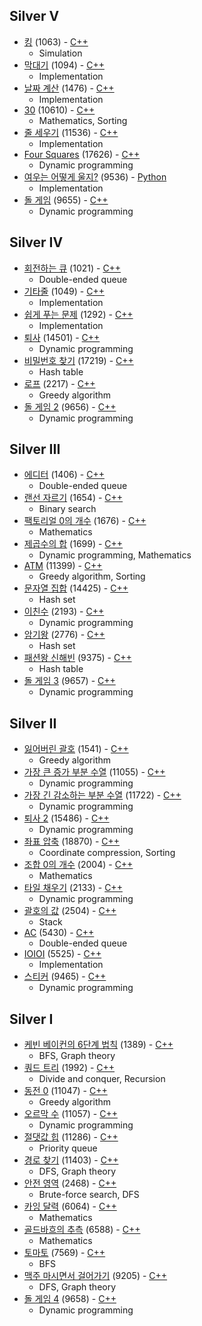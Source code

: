 ## Silver V
* [킹](https://www.acmicpc.net/problem/1063) (1063) - [C++](https://github.com/nbsp1221/algorithm/blob/master/algorithm-challenges/baekjoon-online-judge/challenges/1000/1063.cpp)
  - Simulation
* [막대기](https://www.acmicpc.net/problem/1094) (1094) - [C++](https://github.com/nbsp1221/algorithm/blob/master/algorithm-challenges/baekjoon-online-judge/challenges/1000/1094.cpp)
  - Implementation
* [날짜 계산](https://www.acmicpc.net/problem/1476) (1476) - [C++](https://github.com/nbsp1221/algorithm/blob/master/algorithm-challenges/baekjoon-online-judge/challenges/1000/1476.cpp)
  - Implementation
* [30](https://www.acmicpc.net/problem/10610) (10610) - [C++](https://github.com/nbsp1221/algorithm/blob/master/algorithm-challenges/baekjoon-online-judge/challenges/10000/10610.cpp)
  - Mathematics, Sorting
* [줄 세우기](https://www.acmicpc.net/problem/11536) (11536) - [C++](https://github.com/nbsp1221/algorithm/blob/master/algorithm-challenges/baekjoon-online-judge/challenges/11000/11536.cpp)
  - Implementation
* [Four Squares](https://www.acmicpc.net/problem/17626) (17626) - [C++](https://github.com/nbsp1221/algorithm/blob/master/algorithm-challenges/baekjoon-online-judge/challenges/17000/17626.cpp)
  - Dynamic programming
* [여우는 어떻게 울지?](https://www.acmicpc.net/problem/9536) (9536) - [Python](https://github.com/nbsp1221/algorithm/blob/master/algorithm-challenges/baekjoon-online-judge/challenges/9000/9536.py)
  - Implementation
* [돌 게임](https://www.acmicpc.net/problem/9655) (9655) - [C++](https://github.com/nbsp1221/algorithm/blob/master/algorithm-challenges/baekjoon-online-judge/challenges/9000/9655.cpp)
  - Dynamic programming
## Silver IV
* [회전하는 큐](https://www.acmicpc.net/problem/1021) (1021) - [C++](https://github.com/nbsp1221/algorithm/blob/master/algorithm-challenges/baekjoon-online-judge/challenges/1000/1021.cpp)
  - Double-ended queue
* [기타줄](https://www.acmicpc.net/problem/1049) (1049) - [C++](https://github.com/nbsp1221/algorithm/blob/master/algorithm-challenges/baekjoon-online-judge/challenges/1000/1049.cpp)
  - Implementation
* [쉽게 푸는 문제](https://www.acmicpc.net/problem/1292) (1292) - [C++](https://github.com/nbsp1221/algorithm/blob/master/algorithm-challenges/baekjoon-online-judge/challenges/1000/1292.cpp)
  - Implementation
* [퇴사](https://www.acmicpc.net/problem/14501) (14501) - [C++](https://github.com/nbsp1221/algorithm/blob/master/algorithm-challenges/baekjoon-online-judge/challenges/14000/14501.cpp)
  - Dynamic programming
* [비밀번호 찾기](https://www.acmicpc.net/problem/17219) (17219) - [C++](https://github.com/nbsp1221/algorithm/blob/master/algorithm-challenges/baekjoon-online-judge/challenges/17000/17219.cpp)
  - Hash table
* [로프](https://www.acmicpc.net/problem/2217) (2217) - [C++](https://github.com/nbsp1221/algorithm/blob/master/algorithm-challenges/baekjoon-online-judge/challenges/2000/2217.cpp)
  - Greedy algorithm
* [돌 게임 2](https://www.acmicpc.net/problem/9656) (9656) - [C++](https://github.com/nbsp1221/algorithm/blob/master/algorithm-challenges/baekjoon-online-judge/challenges/9000/9656.cpp)
  - Dynamic programming
## Silver III
* [에디터](https://www.acmicpc.net/problem/1406) (1406) - [C++](https://github.com/nbsp1221/algorithm/blob/master/algorithm-challenges/baekjoon-online-judge/challenges/1000/1406.cpp)
  - Double-ended queue
* [랜선 자르기](https://www.acmicpc.net/problem/1654) (1654) - [C++](https://github.com/nbsp1221/algorithm/blob/master/algorithm-challenges/baekjoon-online-judge/challenges/1000/1654.cpp)
  - Binary search
* [팩토리얼 0의 개수](https://www.acmicpc.net/problem/1676) (1676) - [C++](https://github.com/nbsp1221/algorithm/blob/master/algorithm-challenges/baekjoon-online-judge/challenges/1000/1676.cpp)
  - Mathematics
* [제곱수의 합](https://www.acmicpc.net/problem/1699) (1699) - [C++](https://github.com/nbsp1221/algorithm/blob/master/algorithm-challenges/baekjoon-online-judge/challenges/1000/1699.cpp)
  - Dynamic programming, Mathematics
* [ATM](https://www.acmicpc.net/problem/11399) (11399) - [C++](https://github.com/nbsp1221/algorithm/blob/master/algorithm-challenges/baekjoon-online-judge/challenges/11000/11399.cpp)
  - Greedy algorithm, Sorting
* [문자열 집합](https://www.acmicpc.net/problem/14425) (14425) - [C++](https://github.com/nbsp1221/algorithm/blob/master/algorithm-challenges/baekjoon-online-judge/challenges/14000/14425.cpp)
  - Hash set
* [이친수](https://www.acmicpc.net/problem/2193) (2193) - [C++](https://github.com/nbsp1221/algorithm/blob/master/algorithm-challenges/baekjoon-online-judge/challenges/2000/2193.cpp)
  - Dynamic programming
* [암기왕](https://www.acmicpc.net/problem/2776) (2776) - [C++](https://github.com/nbsp1221/algorithm/blob/master/algorithm-challenges/baekjoon-online-judge/challenges/2000/2776.cpp)
  - Hash set
* [패션왕 신해빈](https://www.acmicpc.net/problem/9375) (9375) - [C++](https://github.com/nbsp1221/algorithm/blob/master/algorithm-challenges/baekjoon-online-judge/challenges/9000/9375.cpp)
  - Hash table
* [돌 게임 3](https://www.acmicpc.net/problem/9657) (9657) - [C++](https://github.com/nbsp1221/algorithm/blob/master/algorithm-challenges/baekjoon-online-judge/challenges/9000/9657.cpp)
  - Dynamic programming
## Silver II
* [잃어버린 괄호](https://www.acmicpc.net/problem/1541) (1541) - [C++](https://github.com/nbsp1221/algorithm/blob/master/algorithm-challenges/baekjoon-online-judge/challenges/1000/1541.cpp)
  - Greedy algorithm
* [가장 큰 증가 부분 수열](https://www.acmicpc.net/problem/11055) (11055) - [C++](https://github.com/nbsp1221/algorithm/blob/master/algorithm-challenges/baekjoon-online-judge/challenges/11000/11055.cpp)
  - Dynamic programming
* [가장 긴 감소하는 부분 수열](https://www.acmicpc.net/problem/11722) (11722) - [C++](https://github.com/nbsp1221/algorithm/blob/master/algorithm-challenges/baekjoon-online-judge/challenges/11000/11722.cpp)
  - Dynamic programming
* [퇴사 2](https://www.acmicpc.net/problem/15486) (15486) - [C++](https://github.com/nbsp1221/algorithm/blob/master/algorithm-challenges/baekjoon-online-judge/challenges/15000/15486.cpp)
  - Dynamic programming
* [좌표 압축](https://www.acmicpc.net/problem/18870) (18870) - [C++](https://github.com/nbsp1221/algorithm/blob/master/algorithm-challenges/baekjoon-online-judge/challenges/18000/18870.cpp)
  - Coordinate compression, Sorting
* [조합 0의 개수](https://www.acmicpc.net/problem/2004) (2004) - [C++](https://github.com/nbsp1221/algorithm/blob/master/algorithm-challenges/baekjoon-online-judge/challenges/2000/2004.cpp)
  - Mathematics
* [타일 채우기](https://www.acmicpc.net/problem/2133) (2133) - [C++](https://github.com/nbsp1221/algorithm/blob/master/algorithm-challenges/baekjoon-online-judge/challenges/2000/2133.cpp)
  - Dynamic programming
* [괄호의 값](https://www.acmicpc.net/problem/2504) (2504) - [C++](https://github.com/nbsp1221/algorithm/blob/master/algorithm-challenges/baekjoon-online-judge/challenges/2000/2504.cpp)
  - Stack
* [AC](https://www.acmicpc.net/problem/5430) (5430) - [C++](https://github.com/nbsp1221/algorithm/blob/master/algorithm-challenges/baekjoon-online-judge/challenges/5000/5430.cpp)
  - Double-ended queue
* [IOIOI](https://www.acmicpc.net/problem/5525) (5525) - [C++](https://github.com/nbsp1221/algorithm/blob/master/algorithm-challenges/baekjoon-online-judge/challenges/5000/5525.cpp)
  - Implementation
* [스티커](https://www.acmicpc.net/problem/9465) (9465) - [C++](https://github.com/nbsp1221/algorithm/blob/master/algorithm-challenges/baekjoon-online-judge/challenges/9000/9465.cpp)
  - Dynamic programming
## Silver I
* [케빈 베이컨의 6단계 법칙](https://www.acmicpc.net/problem/1389) (1389) - [C++](https://github.com/nbsp1221/algorithm/blob/master/algorithm-challenges/baekjoon-online-judge/challenges/1000/1389.cpp)
  - BFS, Graph theory
* [쿼드 트리](https://www.acmicpc.net/problem/1992) (1992) - [C++](https://github.com/nbsp1221/algorithm/blob/master/algorithm-challenges/baekjoon-online-judge/challenges/1000/1992.cpp)
  - Divide and conquer, Recursion
* [동전 0](https://www.acmicpc.net/problem/11047) (11047) - [C++](https://github.com/nbsp1221/algorithm/blob/master/algorithm-challenges/baekjoon-online-judge/challenges/11000/11047.cpp)
  - Greedy algorithm
* [오르막 수](https://www.acmicpc.net/problem/11057) (11057) - [C++](https://github.com/nbsp1221/algorithm/blob/master/algorithm-challenges/baekjoon-online-judge/challenges/11000/11057.cpp)
  - Dynamic programming
* [절댓값 힙](https://www.acmicpc.net/problem/11286) (11286) - [C++](https://github.com/nbsp1221/algorithm/blob/master/algorithm-challenges/baekjoon-online-judge/challenges/11000/11286.cpp)
  - Priority queue
* [경로 찾기](https://www.acmicpc.net/problem/11403) (11403) - [C++](https://github.com/nbsp1221/algorithm/blob/master/algorithm-challenges/baekjoon-online-judge/challenges/11000/11403.cpp)
  - DFS, Graph theory
* [안전 영역](https://www.acmicpc.net/problem/2468) (2468) - [C++](https://github.com/nbsp1221/algorithm/blob/master/algorithm-challenges/baekjoon-online-judge/challenges/2000/2468.cpp)
  - Brute-force search, DFS
* [카잉 달력](https://www.acmicpc.net/problem/6064) (6064) - [C++](https://github.com/nbsp1221/algorithm/blob/master/algorithm-challenges/baekjoon-online-judge/challenges/6000/6064.cpp)
  - Mathematics
* [골드바흐의 추측](https://www.acmicpc.net/problem/6588) (6588) - [C++](https://github.com/nbsp1221/algorithm/blob/master/algorithm-challenges/baekjoon-online-judge/challenges/6000/6588.cpp)
  - Mathematics
* [토마토](https://www.acmicpc.net/problem/7569) (7569) - [C++](https://github.com/nbsp1221/algorithm/blob/master/algorithm-challenges/baekjoon-online-judge/challenges/7000/7569.cpp)
  - BFS
* [맥주 마시면서 걸어가기](https://www.acmicpc.net/problem/9205) (9205) - [C++](https://github.com/nbsp1221/algorithm/blob/master/algorithm-challenges/baekjoon-online-judge/challenges/9000/9205.cpp)
  - DFS, Graph theory
* [돌 게임 4](https://www.acmicpc.net/problem/9658) (9658) - [C++](https://github.com/nbsp1221/algorithm/blob/master/algorithm-challenges/baekjoon-online-judge/challenges/9000/9658.cpp)
  - Dynamic programming